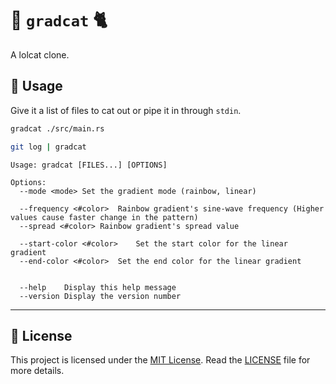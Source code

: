 # 🌈 `gradcat` 🐈

A lolcat clone.

<!-- TODO: Screenshot Here -->

## 📘 Usage

Give it a list of files to cat out or pipe it in through `stdin`.

```sh
gradcat ./src/main.rs
```

```sh
git log | gradcat
```

```
Usage: gradcat [FILES...] [OPTIONS]

Options: 
  --mode <mode>	Set the gradient mode (rainbow, linear)

  --frequency <#color>	Rainbow gradient's sine-wave frequency (Higher values cause faster change in the pattern)
  --spread <#color>	Rainbow gradient's spread value

  --start-color <#color>	Set the start color for the linear gradient
  --end-color <#color>	Set the end color for the linear gradient


  --help	Display this help message
  --version	Display the version number
```

---

## 📄 License

This project is licensed under the [MIT License](./LICENSE). Read the [LICENSE](./LICENSE) file for more details.
